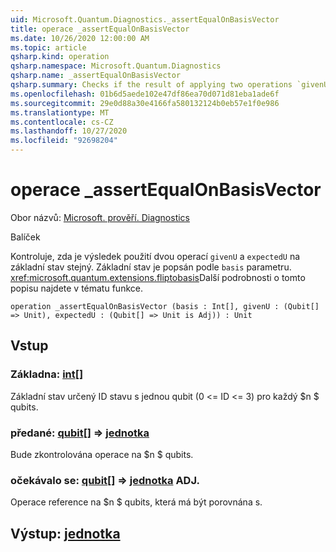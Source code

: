 ```yaml
---
uid: Microsoft.Quantum.Diagnostics._assertEqualOnBasisVector
title: operace _assertEqualOnBasisVector
ms.date: 10/26/2020 12:00:00 AM
ms.topic: article
qsharp.kind: operation
qsharp.namespace: Microsoft.Quantum.Diagnostics
qsharp.name: _assertEqualOnBasisVector
qsharp.summary: Checks if the result of applying two operations `givenU` and `expectedU` to a basis state is the same. The basis state is described by `basis` parameter. See <xref:microsoft.quantum.extensions.fliptobasis> function for more details on this description.
ms.openlocfilehash: 01b6d5aede102e47df86ea70d071d81eba1ade6f
ms.sourcegitcommit: 29e0d88a30e4166fa580132124b0eb57e1f0e986
ms.translationtype: MT
ms.contentlocale: cs-CZ
ms.lasthandoff: 10/27/2020
ms.locfileid: "92698204"
---
```

# <a name="_assertequalonbasisvector-operation"></a>operace _assertEqualOnBasisVector

Obor názvů: [Microsoft. prověří. Diagnostics](xref:Microsoft.Quantum.Diagnostics)

Balíček [](https://nuget.org/packages/)


Kontroluje, zda je výsledek použití dvou operací `givenU` a `expectedU` na základní stav stejný. Základní stav je popsán podle `basis` parametru.
<xref:microsoft.quantum.extensions.fliptobasis>Další podrobnosti o tomto popisu najdete v tématu funkce.

```qsharp
operation _assertEqualOnBasisVector (basis : Int[], givenU : (Qubit[] => Unit), expectedU : (Qubit[] => Unit is Adj)) : Unit
```


## <a name="input"></a>Vstup

### <a name="basis--int"></a>Základna: [int](xref:microsoft.quantum.lang-ref.int)[]

Základní stav určený ID stavu s jednou qubit (0 <= ID <= 3) pro každý $n $ qubits.


### <a name="givenu--qubit--unit"></a>předané: [qubit](xref:microsoft.quantum.lang-ref.qubit)[] => [jednotka](xref:microsoft.quantum.lang-ref.unit) 

Bude zkontrolována operace na $n $ qubits.


### <a name="expectedu--qubit--unit-adj"></a>očekávalo se: [qubit](xref:microsoft.quantum.lang-ref.qubit)[] => [jednotka](xref:microsoft.quantum.lang-ref.unit) ADJ.

Operace reference na $n $ qubits, která má být porovnána s.



## <a name="output--unit"></a>Výstup: [jednotka](xref:microsoft.quantum.lang-ref.unit)

